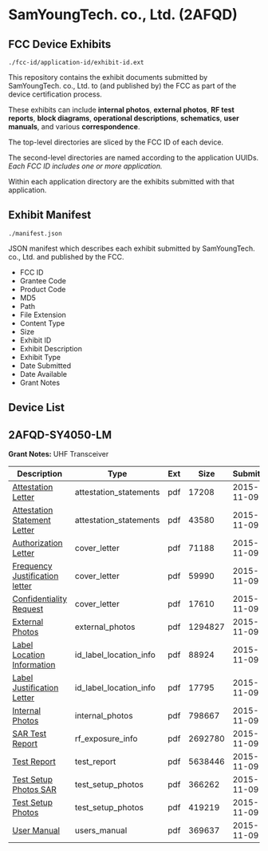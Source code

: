 # SamYoungTech. co., Ltd. (2AFQD)
## FCC Device Exhibits

```
./fcc-id/application-id/exhibit-id.ext
```

This repository contains the exhibit documents submitted by SamYoungTech. co., Ltd. to (and published by) the FCC as part of the device certification process.

These exhibits can include **internal photos**, **external photos**, **RF test reports**, **block diagrams**, **operational descriptions**, **schematics**, **user manuals**, and various **correspondence**.

The top-level directories are sliced by the FCC ID of each device.

The second-level directories are named according to the application UUIDs. *Each FCC ID includes one or more application.*

Within each application directory are the exhibits submitted with that application. 

## Exhibit Manifest

```
./manifest.json
```

JSON manifest which describes each exhibit submitted by SamYoungTech. co., Ltd. and published by the FCC.

- FCC ID
- Grantee Code
- Product Code
- MD5
- Path
- File Extension
- Content Type
- Size
- Exhibit ID
- Exhibit Description
- Exhibit Type
- Date Submitted
- Date Available
- Grant Notes

## Device List
## 2AFQD-SY4050-LM
**Grant Notes:** UHF Transceiver

| Description | Type | Ext | Size | Submitted | Available |
| ----------- | ---- | --- | ---- | --------- | --------- |
| [Attestation Letter](2AFQD-SY4050-LM/0e8fb183efe2d4ecc2e946560f77a070/2807285.pdf) | attestation_statements | pdf | 17208 | 2015-11-09 | 2015-11-09 |
| [Attestation Statement Letter](2AFQD-SY4050-LM/0e8fb183efe2d4ecc2e946560f77a070/2807318.pdf) | attestation_statements | pdf | 43580 | 2015-11-09 | 2015-11-09 |
| [Authorization Letter](2AFQD-SY4050-LM/0e8fb183efe2d4ecc2e946560f77a070/2807286.pdf) | cover_letter | pdf | 71188 | 2015-11-09 | 2015-11-09 |
| [Frequency Justification letter](2AFQD-SY4050-LM/0e8fb183efe2d4ecc2e946560f77a070/2807322.pdf) | cover_letter | pdf | 59990 | 2015-11-09 | 2015-11-09 |
| [Confidentiality Request](2AFQD-SY4050-LM/0e8fb183efe2d4ecc2e946560f77a070/2807323.pdf) | cover_letter | pdf | 17610 | 2015-11-09 | 2015-11-09 |
| [External Photos](2AFQD-SY4050-LM/0e8fb183efe2d4ecc2e946560f77a070/2807289.pdf) | external_photos | pdf | 1294827 | 2015-11-09 | 2015-11-09 |
| [Label Location Information](2AFQD-SY4050-LM/0e8fb183efe2d4ecc2e946560f77a070/2807291.pdf) | id_label_location_info | pdf | 88924 | 2015-11-09 | 2015-11-09 |
| [Label Justification Letter](2AFQD-SY4050-LM/0e8fb183efe2d4ecc2e946560f77a070/2807319.pdf) | id_label_location_info | pdf | 17795 | 2015-11-09 | 2015-11-09 |
| [Internal Photos](2AFQD-SY4050-LM/0e8fb183efe2d4ecc2e946560f77a070/2807290.pdf) | internal_photos | pdf | 798667 | 2015-11-09 | 2015-11-09 |
| [SAR Test Report](2AFQD-SY4050-LM/0e8fb183efe2d4ecc2e946560f77a070/2807321.pdf) | rf_exposure_info | pdf | 2692780 | 2015-11-09 | 2015-11-09 |
| [Test Report](2AFQD-SY4050-LM/0e8fb183efe2d4ecc2e946560f77a070/2807320.pdf) | test_report | pdf | 5638446 | 2015-11-09 | 2015-11-09 |
| [Test Setup Photos SAR](2AFQD-SY4050-LM/0e8fb183efe2d4ecc2e946560f77a070/2807287.pdf) | test_setup_photos | pdf | 366262 | 2015-11-09 | 2015-11-09 |
| [Test Setup Photos](2AFQD-SY4050-LM/0e8fb183efe2d4ecc2e946560f77a070/2807288.pdf) | test_setup_photos | pdf | 419219 | 2015-11-09 | 2015-11-09 |
| [User Manual](2AFQD-SY4050-LM/0e8fb183efe2d4ecc2e946560f77a070/2807325.pdf) | users_manual | pdf | 369637 | 2015-11-09 | 2015-11-09 |
